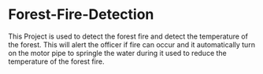 # Forest-Fire-Detection
This Project is used to detect the forest fire and detect the temperature of the forest. This will alert the officer if fire can occur and it automatically turn on the motor pipe to springle the water during it used to reduce the temperature of the forest fire.
